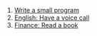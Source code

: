 1. [Write a small program](https://github.com/nook1208/leet_code/commit/991374cca879613018eb53e69b017d8604a5aa5c)
2. [English: Have a voice call](https://github.com/nook1208/english/commits/main/hellow-talk/README.md)
3. [Finance: Read a book](https://github.com/nook1208/finance/commit/dc263ff9110ec7e339c68f5f567e9bee1dfdca2a#diff-9bde3eb4828bfcc5fbf7aec45a63808b6b0bdbd937de36eaae14a734fd109a8e)
